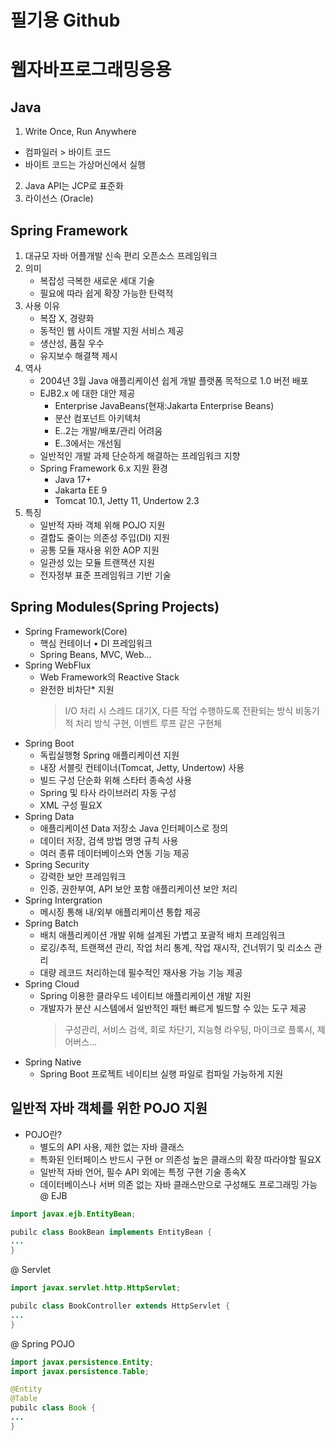 # 필기용 Github


# 웹자바프로그래밍응용
## Java
1. Write Once, Run Anywhere
  - 컴파일러 > 바이트 코드
  - 바이트 코드는 가상머신에서 실행
2. Java API는 JCP로 표준화
3. 라이선스 (Oracle)

## Spring Framework
1. 대규모 자바 어플개발 신속 편리 오픈소스 프레임워크
2. 의미
   - 복잡성 극복한 새로운 세대 기술
   - 필요에 따라 쉽게 확장 가능한 탄력적
3. 사용 이유
   - 복잡 X, 경량화
   - 동적인 웹 사이트 개발 지원 서비스 제공
   - 생산성, 품질 우수
   - 유지보수 해결책 제시
4. 역사
   - 2004년 3월 Java 애플리케이션 쉽게 개발 플랫폼 목적으로 1.0 버전 배포
   - EJB2.x 에 대한 대안 제공
     * Enterprise JavaBeans(현재:Jakarta Enterprise Beans)
     * 분산 컴포넌트 아키텍처
     * E..2는 개발/배포/관리 어려움
     * E..3에서는 개선됨
   - 일반적인 개발 과제 단순하게 해결하는 프레임워크 지향
   - Spring Framework 6.x 지원 환경
     * Java 17+
     * Jakarta EE 9
     * Tomcat 10.1, Jetty 11, Undertow 2.3
5. 특징
   - 일반적 자바 객체 위해 POJO 지원
   - 결합도 줄이는 의존성 주입(DI) 지원
   - 공통 모듈 재사용 위한 AOP 지원
   - 일관성 있는 모듈 트랜잭션 지원
   - 전자정부 표준 프레임워크 기반 기술

## Spring Modules(Spring Projects)
* Spring Framework(Core)
  - 핵심 컨테이너 • DI 프레임워크
  - Spring Beans, MVC, Web...
* Spring WebFlux
  - Web Framework의 Reactive Stack
  - 완전한 비차단* 지원
    > I/O 처리 시 스레드 대기X, 다른 작업 수행하도록 전환되는 방식
      비동기적 처리 방식 구현, 이벤트 루프 같은 구현체
* Spring Boot
  - 독립실행형 Spring 애플리케이션 지원
  - 내장 서블릿 컨테이너(Tomcat, Jetty, Undertow) 사용
  - 빌드 구성 단순화 위해 스타터 종속성 사용
  - Spring 및 타사 라이브러리 자동 구성
  - XML 구성 필요X
* Spring Data
  - 애플리케이션 Data 저장소 Java 인터페이스로 정의
  - 데이터 저장, 검색 방법 명명 규칙 사용
  - 여러 종류 데이터베이스와 연동 기능 제공
* Spring Security
  - 강력한 보안 프레임워크
  - 인증, 권한부여, API 보안 포함 애플리케이션 보안 처리
* Spring Intergration
  - 메시징 통해 내/외부 애플리케이션 통합 제공
* Spring Batch
  - 배치 애플리케이션 개발 위해 설계된 가볍고 포괄적 배치 프레임워크
  - 로깅/추적, 트랜잭션 관리, 작업 처리 통계, 작업 재시작, 건너뛰기 및 리소스 관리
  - 대량 레코드 처리하는데 필수적인 재사용 가능 기능 제공
* Spring Cloud
  - Spring 이용한 클라우드 네이티브 애플리케이션 개발 지원
  - 개발자가 분산 시스템에서 일반적인 패턴 빠르게 빌드할 수 있는 도구 제공
    > 구성관리, 서비스 검색, 회로 차단기, 지능형 라우팅, 마이크로 플록시, 제어버스...
* Spring Native
  - Spring Boot 프로젝트 네이티브 실행 파일로 컴파일 가능하게 지원
## 일반적 자바 객체를 위한 POJO 지원
* POJO란?
  - 별도의 API 사용, 제한 없는 자바 클래스
  - 특화된 인터페이스 반드시 구현 or 의존성 높은 클래스의 확장 따라야할 필요X
  - 일반적 자바 언어, 필수 API 외에는 특정 구현 기술 종속X
  - 데이터베이스나 서버 의존 없는 자바 클래스만으로 구성해도 프로그래밍 가능
@ EJB
```java
import javax.ejb.EntityBean;

pubilc class BookBean implements EntityBean {
...
}
```
@ Servlet
```java
import javax.servlet.http.HttpServlet;

pubilc class BookController extends HttpServlet {
...
}
```
@ Spring POJO
```java
import javax.persistence.Entity;
import javax.persistence.Table;

@Entity
@Table
pubilc class Book {
...
}
```

